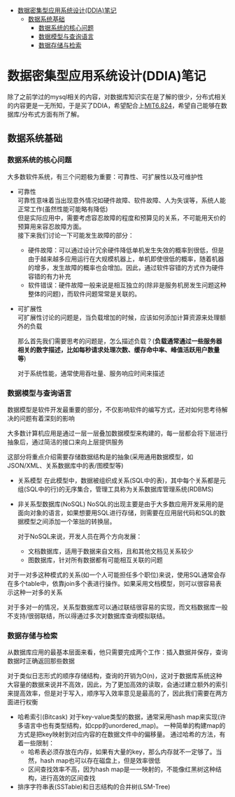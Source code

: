 - [数据密集型应用系统设计(DDIA)笔记](#%e6%95%b0%e6%8d%ae%e5%af%86%e9%9b%86%e5%9e%8b%e5%ba%94%e7%94%a8%e7%b3%bb%e7%bb%9f%e8%ae%be%e8%ae%a1ddia%e7%ac%94%e8%ae%b0)
  - [数据系统基础](#%e6%95%b0%e6%8d%ae%e7%b3%bb%e7%bb%9f%e5%9f%ba%e7%a1%80)
    - [数据系统的核心问题](#%e6%95%b0%e6%8d%ae%e7%b3%bb%e7%bb%9f%e7%9a%84%e6%a0%b8%e5%bf%83%e9%97%ae%e9%a2%98)
    - [数据模型与查询语言](#%e6%95%b0%e6%8d%ae%e6%a8%a1%e5%9e%8b%e4%b8%8e%e6%9f%a5%e8%af%a2%e8%af%ad%e8%a8%80)
    - [数据存储与检索](#%e6%95%b0%e6%8d%ae%e5%ad%98%e5%82%a8%e4%b8%8e%e6%a3%80%e7%b4%a2)
# 数据密集型应用系统设计(DDIA)笔记

除了之前学过的mysql相关的内容，对数据库知识实在是了解的很少，分布式相关的内容更是一无所知，于是买了DDIA，希望配合上[MIT6.824](https://pdos.csail.mit.edu/6.824/)，希望自己能够在数据库/分布式方面有所了解。

## 数据系统基础

### 数据系统的核心问题

大多数软件系统，有三个问题极为重要：可靠性、可扩展性以及可维护性

* 可靠性  
    可靠性意味着当出现意外情况如硬件故障、软件故障、人为失误等，系统人能正常工作(虽然性能可能略有降低)  
    但是实际应用中，需要考虑容忍故障的程度和预算见的关系，不可能用天价的预算用来容忍故障方面。  
    </b>
    接下来我们讨论一下可能发生故障的部分：
    * 硬件故障：可以通过设计冗余硬件降低单机发生失效的概率到很低，但是由于越来越多应用运行在大规模机器上，单机即使很低的概率，随着机器的增多，发生故障的概率也会增加。因此，通过软件容错的方式作为硬件容错的有力补充
    * 软件错误：硬件故障一般来说是相互独立的(除非是服务机房发生问题这种整体的问题)，而软件问题常常是关联的。  
* 可扩展性  
    可扩展性讨论的问题是，当负载增加的时候，应该如何添加计算资源来处理额外的负载

    那么首先我们需要思考的问题是，怎么描述负载？(**负载通常通过一些服务器相关的数字描述，比如每秒请求处理次数、缓存命中率、峰值活跃用户数量等**)

    对于系统性能，通常使用吞吐量、服务响应时间来描述

### 数据模型与查询语言

数据模型是软件开发最重要的部分，不仅影响软件的编写方式，还对如何思考待解决的问题有着深刻的影响  

大多数计算机应用是通过一层一层叠加数据模型来构建的，每一层都会将下层进行抽象后，通过简洁的接口来向上层提供服务

这部分将重点介绍需要存储数据结构是的抽象(采用通用数据模型，如JSON/XML、关系数据库中的表/图模型等)
* 关系模型
    在此模型中，数据被组织成关系(SQL中的表)，其中每个关系都是元组(SQL中的行)的无序集合，管理工具称为关系数据库管理系统(RDBMS)
* 非关系型数据库(NoSQL)
    NoSQL的出现主要是由于大多数应用开发采用的是面向对象的语言，如果想要用SQL进行存储，则需要在应用层代码和SQL的数据模型之间添加一个笨拙的转换层。

    对于NoSQL来说，开发人员在两个方向发展：
    * 文档数据库，适用于数据来自文档，且和其他文档见关系较少
    * 图数据库，针对所有数据都有可能相互关联的问题

对于一对多这种模式的关系(如一个人可能担任多个职位)来说，使用SQL通常会存在多个table中，依靠join多个表进行操作。如果采用文档模型，则可以很容易表示这种一对多的关系

对于多对一的情况，关系型数据库可以通过联结很容易的实现，而文档数据库一般不支持/很弱联结，所以得通过多次对数据库查询模拟联结。

### 数据存储与检索

从数据库应用的最基本层面来看，他只需要完成两个工作：插入数据并保存，查询数据时正确返回那些数据

对于类似日志形式的顺序存储结构，查询的开销为O(n)，这对于数据库系统这种大容量的数据来说并不高效，因此，为了更加高效的读取，会通过建立额外的索引来提高效率，但是对于写入，顺序写入效率意见是最高的了，因此我们需要在两方面进行权衡

* 哈希索引(Bitcask)
    对于key-value类型的数据，通常采用hash map来实现(许多语言中也有类型结构，如cpp的unordered_map)。
    一种简单的构建map的方式是把key映射到对应内容的在数据文件中的偏移量。
    通过哈希的方法，有着一些限制：
    * 哈希表必须存放在内存，如果有大量的key，那么内存就不一定够了。当然，hash map也可以存在磁盘上，但是效率很低
    * 区间查找效率不高，因为hash map是一一映射的，不能像红黑树这种结构，进行高效的区间查找
* 排序字符串表(SSTable)和日志结构的合并树(LSM-Tree)
    





